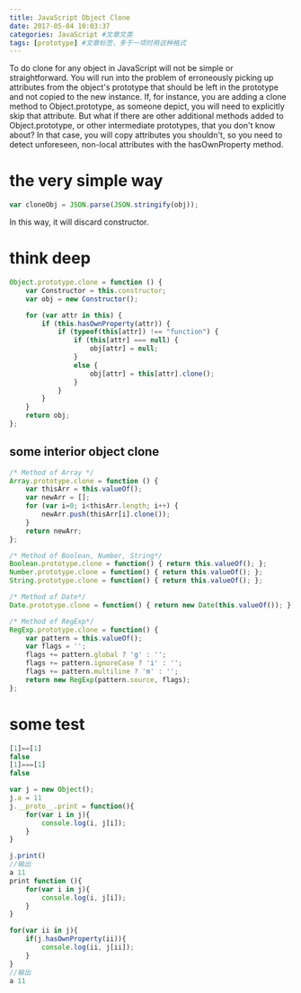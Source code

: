```yaml
---
title: JavaScript Object Clone
date: 2017-05-04 10:03:37
categories: JavaScript #文章文类
tags: [prototype] #文章标签，多于一项时用这种格式
---
```


To do clone for any object in JavaScript will not be simple or straightforward. You will run into the problem of erroneously picking up attributes from the object's prototype that should be left in the prototype and not copied to the new instance. If, for instance, you are adding a clone method to Object.prototype, as someone depict, you will need to explicitly skip that attribute. But what if there are other additional methods added to Object.prototype, or other intermediate prototypes, that you don't know about? In that case, you will copy attributes you shouldn't, so you need to detect unforeseen, non-local attributes with the hasOwnProperty method.

<!-- more -->
# the very simple way

``` js
var cloneObj = JSON.parse(JSON.stringify(obj));
```
In this way, it will discard constructor.


# think deep 
``` js
Object.prototype.clone = function () {
    var Constructor = this.constructor;
    var obj = new Constructor();

    for (var attr in this) {
        if (this.hasOwnProperty(attr)) {
            if (typeof(this[attr]) !== "function") {
                if (this[attr] === null) {
                    obj[attr] = null;
                }
                else {
                    obj[attr] = this[attr].clone();
                }
            }
        }
    }
    return obj;
};
```

## some interior object clone

``` js
/* Method of Array */
Array.prototype.clone = function () {
    var thisArr = this.valueOf();
    var newArr = [];
    for (var i=0; i<thisArr.length; i++) {
        newArr.push(thisArr[i].clone());
    }
    return newArr;
};

/* Method of Boolean, Number, String*/
Boolean.prototype.clone = function() { return this.valueOf(); };
Number.prototype.clone = function() { return this.valueOf(); };
String.prototype.clone = function() { return this.valueOf(); };

/* Method of Date*/
Date.prototype.clone = function() { return new Date(this.valueOf()); };

/* Method of RegExp*/
RegExp.prototype.clone = function() {
    var pattern = this.valueOf();
    var flags = '';
    flags += pattern.global ? 'g' : '';
    flags += pattern.ignoreCase ? 'i' : '';
    flags += pattern.multiline ? 'm' : '';
    return new RegExp(pattern.source, flags);
};
```

# some test

``` js
[1]==[1]
false
[1]===[1]
false

var j = new Object();
j.a = 11
j.__proto__.print = function(){
	for(var i in j){
		console.log(i, j[i]);
	}
}

j.print()
//输出
a 11
print function (){
	for(var i in j){
		console.log(i, j[i]);
	}
}

for(var ii in j){
	if(j.hasOwnProperty(ii)){
		console.log(ii, j[ii]);
	}
}
//输出
a 11

```